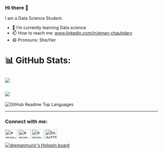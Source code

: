 ### Hi there 👋
I am a Data Science Student.


- 🌱 I’m currently learning Data science
- 📫 How to reach me: www.linkedin.com/in/eman-chauhdary
- 😄 Pronouns: She/Her

# 📊 GitHub Stats:
![](https://github-readme-stats.vercel.app/api?username=emanmunir&theme=yellow&hide_border=false&include_all_commits=true&count_private=true)<br/>
---
![](https://github-readme-streak-stats.herokuapp.com/?user=emanmunir&theme=yellow&hide_border=false)<br/>
---
![GitHub Readme Top Languages](https://github-readme-stats.vercel.app/api/top-langs/?username=emanmunir&theme=yellow&hide_border=false&include_all_commits=true&count_private=true&layout=compact)

---

<h3 align="left">Connect with me:</h3>
<p align="center">

<a href="https://www.linkedin.com/in/eman-chauhdary/" target="blank"><img align="center" src="https://raw.githubusercontent.com/rahuldkjain/github-profile-readme-generator/master/src/images/icons/Social/linked-in-alt.svg" alt="eman-chauhdary" height="30" width="40" /></a>
<a href="https://www.instagram.com/eman.munirch/" target="blank"><img align="center" src="https://raw.githubusercontent.com/rahuldkjain/github-profile-readme-generator/master/src/images/icons/Social/instagram.svg" alt="eman.munirch" height="30" width="40" /></a>
<a href="https://www.hackerrank.com/eman_munircha" target="blank"><img align="center" src="https://raw.githubusercontent.com/rahuldkjain/github-profile-readme-generator/master/src/images/icons/Social/hackerrank.svg" alt="eman_munircha" height="30" width="40" /></a>
<a href="https://codeforces.com/profile/bsdsf21a024" target="blank"><img align="center" src="https://raw.githubusercontent.com/rahuldkjain/github-profile-readme-generator/master/src/images/icons/Social/codeforces.svg" alt="bsdsf21a024" height="30" width="40" /></a>
</p>


[![@emanmunir's Holopin board](https://holopin.me/emanmunir)](https://holopin.io/@emanmunir)


